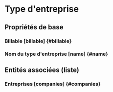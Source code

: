 # Type d'entreprise
<!--- THIS FILE IS GENERATED PLEASE DO NOT EDIT IT DIRECTLY --->



## Propriétés de base

### Billable [billable] {#billable}
        

### Nom du type d'entreprise [name] {#name}
        




## Entités associées (liste)

### Entreprises [companies] {#companies}
        




